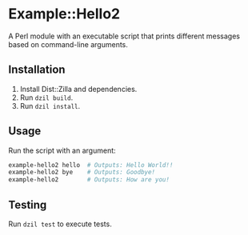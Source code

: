 # Example::Hello2

A Perl module with an executable script that prints different messages based on command-line
arguments.

## Installation
1. Install Dist::Zilla and dependencies.
2. Run `dzil build`.
3. Run `dzil install`.

## Usage
Run the script with an argument:
```bash
example-hello2 hello  # Outputs: Hello World!!
example-hello2 bye    # Outputs: Goodbye!
example-hello2        # Outputs: How are you!
```

## Testing
Run `dzil test` to execute tests.
